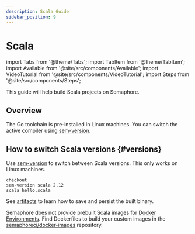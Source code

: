 ```yaml
---
description: Scala Guide
sidebar_position: 9
---
```


# Scala

import Tabs from '@theme/Tabs';
import TabItem from '@theme/TabItem';
import Available from '@site/src/components/Available';
import VideoTutorial from '@site/src/components/VideoTutorial';
import Steps from '@site/src/components/Steps';


This guide will help build Scala projects on Semaphore.

## Overview

The Go toolchain is pre-installed in Linux machines. You can switch the active compiler using [sem-version](../../reference/toolbox#sem-version).

## How to switch Scala versions {#versions}

Use [sem-version](../../reference/toolbox#sem-version) to switch between Scala versions. This only works on Linux machines.

```shell
checkout
sem-version scala 2.12
scala hello.scala
```

See [artifacts](../artifacts) to learn how to save and persist the built binary.

Semaphore does not provide prebuilt Scala images for [Docker Environments](../../using-semaphore/pipelines#docker-environments).  Find Dockerfiles to build your custom images in the [semaphoreci/docker-images](https://github.com/semaphoreci/docker-images) repository.

